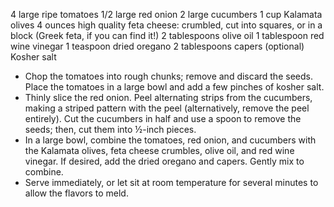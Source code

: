 4 large ripe tomatoes
1/2 large red onion
2 large cucumbers
1 cup Kalamata olives
4 ounces high quality feta cheese: crumbled, cut into squares, or in a block (Greek feta, if you can find it!)
2 tablespoons olive oil
1 tablespoon red wine vinegar
1 teaspoon dried oregano
2 tablespoons capers (optional)
Kosher salt

- Chop the tomatoes into rough chunks; remove and discard the seeds. Place the tomatoes in a large bowl and add a few pinches of kosher salt.
- Thinly slice the red onion. Peel alternating strips from the cucumbers, making a striped pattern with the peel (alternatively, remove the peel entirely). Cut the cucumbers in half and use a spoon to remove the seeds; then, cut them into ½-inch pieces.
- In a large bowl, combine the tomatoes, red onion, and cucumbers with the Kalamata olives, feta cheese crumbles, olive oil, and red wine vinegar. If desired, add the dried oregano and capers. Gently mix to combine.
- Serve immediately, or let sit at room temperature for several minutes to allow the flavors to meld.
